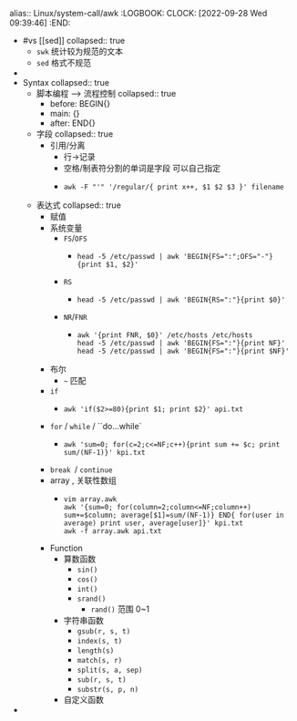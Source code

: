 alias:: Linux/system-call/awk
:LOGBOOK:
CLOCK: [2022-09-28 Wed 09:39:46]
:END:

- #vs [[sed]]
  collapsed:: true
  - `swk` 统计较为规范的文本
  - `sed` 格式不规范
-
- Syntax
  collapsed:: true
  - 脚本编程 --> 流程控制
    collapsed:: true
    - before: BEGIN{}
    - main: {}
    - after: END{}
  - 字段
    collapsed:: true
    - 引用/分离
      - 行->记录
      - 空格/制表符分割的单词是字段 可以自己指定
      - ```shell
        awk -F "'" '/regular/{ print x++, $1 $2 $3 }' filename
        ```
  - 表达式
    collapsed:: true
    - 赋值
    - 系统变量
      - `FS`/`OFS`
        - ```shell
          head -5 /etc/passwd | awk 'BEGIN{FS=":";OFS="-"}{print $1, $2}'
          ```
      - `RS`
        - ```shell
          head -5 /etc/passwd | awk 'BEGIN{RS=":"}{print $0}'
          ```
      - `NR`/`FNR`
        - ```shell
          awk '{print FNR, $0}' /etc/hosts /etc/hosts
          head -5 /etc/passwd | awk 'BEGIN{FS=":"}{print NF}'
          head -5 /etc/passwd | awk 'BEGIN{FS=":"}{print $NF}'
          ```
    - 布尔
      - `~` 匹配
    - `if`
      - ```shell
        awk 'if($2>=80){print $1; print $2}' api.txt
        ```
    - `for` / `while` / ``do...while`
      - ```shell
        awk 'sum=0; for(c=2;c<=NF;c++){print sum += $c; print sum/(NF-1)}' kpi.txt
        ```
    - `break `/ `continue`
    - array , 关联性数组
      - ```shell
        vim array.awk
        awk '{sum=0; for(column=2;column<=NF;column++) sum+=$column; average[$1]=sum/(NF-1)} END{ for(user in average) print user, average[user]}' kpi.txt
        awk -f array.awk api.txt
        ```
    - Function
      - 算数函数
        - `sin()`
        - `cos()`
        - `int()`
        - `srand()`
          - `rand()` 范围 0~1
      - 字符串函数
        - `gsub(r, s, t)`
        - `index(s, t)`
        - `length(s)`
        - `match(s, r)`
        - `split(s, a, sep)`
        - `sub(r, s, t)`
        - `substr(s, p, n)`
      - 自定义函数
-
